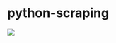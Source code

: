 # python-scraping

![](https://github.com/lbias/python-scraping/blob/master/8_find_parents/8_find_parents.png)
